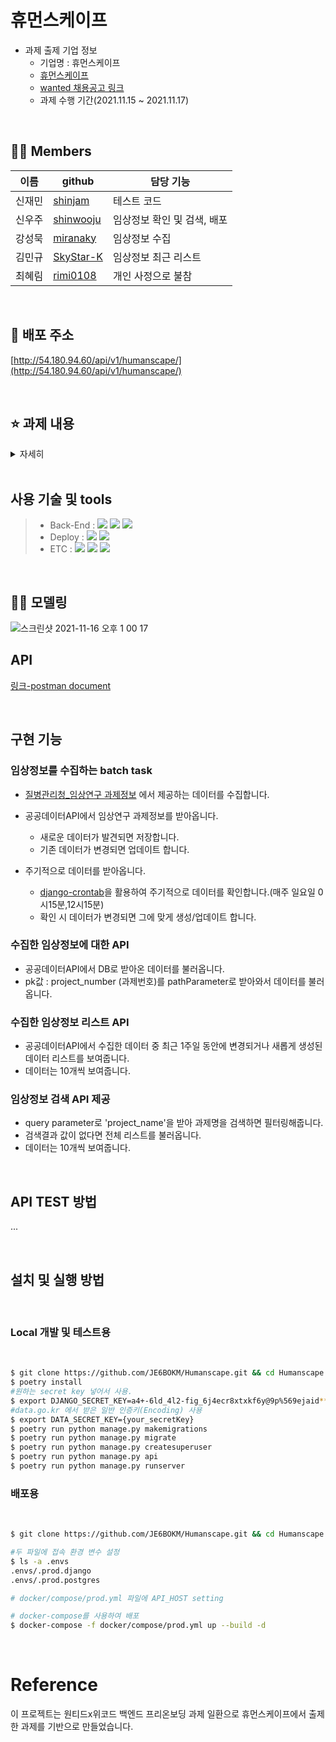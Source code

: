 # 휴먼스케이프

- 과제 출제 기업 정보
  - 기업명 : 휴먼스케이프
  - [휴먼스케이프](https://humanscape.io/kr/index.html)
  - [wanted 채용공고 링크](https://www.wanted.co.kr/wd/41413)
  - 과제 수행 기간(2021.11.15 ~ 2021.11.17)

<br>

## 💁‍♀️ Members

| 이름   | github                                    | 담당 기능                   |
| ------ | ----------------------------------------- | --------------------------- |
| 신재민 | [shinjam](https://github.com/shinjam)     | 테스트 코드                 |
| 신우주 | [shinwooju](https://github.com/shinwooju) | 임상정보 확인 및 검색, 배포 |
| 강성묵 | [miranaky](https://github.com/miranaky)   | 임상정보 수집               |
| 김민규 | [SkyStar-K](https://github.com/SkyStar-K) | 임상정보 최근 리스트        |
| 최혜림 | [rimi0108](https://github.com/rimi0108)   | 개인 사정으로 불참          |

<br>

## 🔗 배포 주소

[http://54.180.94.60/api/v1/humanscape/](http://54.180.94.60/api/v1/humanscape/)

<br>

## ⭐ 과제 내용

<details>
    <summary>자세히</summary>

<!-- summary 아래 한칸 공백 두고 내용 삽입 -->

### [필수 포함 사항]

- READ.ME 작성
  - 프로젝트 빌드, 자세한 실행 방법 명시
  - 구현 방법과 이유에 대한 간략한 설명
  - 완료된 시스템이 배포된 서버의 주소
  - 해당 과제를 진행하면서 회고 내용 블로그 포스팅
- Swagger나 Postman을 이용하여 API 테스트 가능하도록 구현

### [확인 사항]

- **ORM 사용 필수**
- **데이터베이스는 SQLite로 구현**
- **secret key, api key 등을 레포지토리에 올리지 않도록 유의**
  - README.md 에 관련 설명 명시 필요

### [도전 과제]

- 배포하여 웹에서 사용 할 수 있도록 제공
- 임상정보 검색 API 제공

### [과제 안내]

다음 사항들을 충족하는 서비스를 구현해주세요.

- 임상정보를 수집하는 batch task
  - 참고: [공공데이터](https://www.data.go.kr/data/3074271/fileData.do#/API%20%EB%AA%A9%EB%A1%9D/GETuddi%3Acfc19dda-6f75-4c57-86a8-bb9c8b103887)
- 수집한 임상정보에 대한 API
  - 특정 임상정보 읽기(키 값은 자유)
- 수집한 임상정보 리스트 API
  - 최근 일주일내에 업데이트(변경사항이 있는) 된 임상정보 리스트
    - pagination 기능
- **Test 구현시 가산점이 있습니다.**
</details>

<br>

## 사용 기술 및 tools

> - Back-End : <img src="https://img.shields.io/badge/Python 3.9-3776AB?style=for-the-badge&logo=Python&logoColor=white"/>&nbsp;<img src="https://img.shields.io/badge/Django 3.2-092E20?style=for-the-badge&logo=Django&logoColor=white"/>&nbsp;<img src="https://img.shields.io/badge/postgresql 13.1-0064a5?style=for-the-badge&logo=Postgresql&logoColor=white"/>
> - Deploy : <img src="https://img.shields.io/badge/AWS_EC2-232F3E?style=for-the-badge&logo=Amazon&logoColor=white"/>&nbsp;<img src="https://img.shields.io/badge/Docker-0052CC?style=for-the-badge&logo=Docker&logoColor=white"/>
> - ETC : <img src="https://img.shields.io/badge/Git-F05032?style=for-the-badge&logo=Git&logoColor=white"/>&nbsp;<img src="https://img.shields.io/badge/Github-181717?style=for-the-badge&logo=Github&logoColor=white"/>&nbsp;<img src="https://img.shields.io/badge/Postman-FF6C37?style=for-the-badge&logo=Postman&logoColor=white"/>

<br>

## 🏄‍♀️ 모델링

![스크린샷 2021-11-16 오후 1 00 17](https://user-images.githubusercontent.com/5153352/141899305-f6638fbc-0319-477c-ba30-818363133291.png)

## API

[링크-postman document](https://documenter.getpostman.com/view/13670333/UVCB94CC)

<br>

## 구현 기능

### 임상정보를 수집하는 batch task

- [질병관리청\_임상연구 과제정보](https://www.data.go.kr/tcs/dss/selectFileDataDetailView.do?publicDataPk=3074271) 에서 제공하는 데이터를 수집합니다.

- 공공데이터API에서 임상연구 과제정보를 받아옵니다.
  - 새로운 데이터가 발견되면 저장합니다.
  - 기존 데이터가 변경되면 업데이트 합니다.
- 주기적으로 데이터를 받아옵니다.
  - [django-crontab](https://github.com/kraiz/django-crontab)을 활용하여 주기적으로 데이터를 확인합니다.(매주 일요일 0시15분,12시15분)
  - 확인 시 데이터가 변경되면 그에 맞게 생성/업데이트 합니다.

### 수집한 임상정보에 대한 API

- 공공데이터API에서 DB로 받아온 데이터를 불러옵니다.
- pk값 : project_number (과제번호)를 pathParameter로 받아와서 데이터를 불러옵니다.

### 수집한 임상정보 리스트 API

- 공공데이터API에서 수집한 데이터 중 최근 1주일 동안에 변경되거나 새롭게 생성된 데이터 리스트를 보여줍니다.
- 데이터는 10개씩 보여줍니다.

### 임상정보 검색 API 제공

- query parameter로 'project_name'을 받아 과제명을 검색하면 필터링해줍니다.
- 검색결과 값이 없다면 전체 리스트를 불러옵니다.
- 데이터는 10개씩 보여줍니다.

<br>

## API TEST 방법

...

<br>

## 설치 및 실행 방법

<br>

### Local 개발 및 테스트용

<br>

```bash
$ git clone https://github.com/JE6BOKM/Humanscape.git && cd Humanscape
$ poetry install
#원하는 secret key 넣어서 사용.
$ export DJANGO_SECRET_KEY=a4+-6ld_4l2-fig_6j4ecr8xtxkf6y@9p%569ejaid**0
#data.go.kr 에서 받은 일반 인증키(Encoding) 사용
$ export DATA_SECRET_KEY={your_secretKey}
$ poetry run python manage.py makemigrations
$ poetry run python manage.py migrate
$ poetry run python manage.py createsuperuser
$ poetry run python manage.py api
$ poetry run python manage.py runserver
```

### 배포용

<br>

```bash
$ git clone https://github.com/JE6BOKM/Humanscape.git && cd Humanscape

#두 파일에 접속 환경 변수 설정
$ ls -a .envs
.envs/.prod.django
.envs/.prod.postgres

# docker/compose/prod.yml 파일에 API_HOST setting

# docker-compose를 사용하여 배포
$ docker-compose -f docker/compose/prod.yml up --build -d
```

<br>

# Reference

이 프로젝트는 원티드x위코드 백엔드 프리온보딩 과제 일환으로 휴먼스케이프에서 출제한 과제를 기반으로 만들었습니다.
